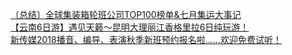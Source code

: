   
[〔总结〕全球集装箱轮班公司TOP100榜单&amp;七月集运大事记](http://www.dianyue.me/archives/910/xb4eje8uupyfz3pe/)  
[【云南6日游】遇见天籁～昆明大理丽江香格里拉6日纯玩游！](http://www.dianyue.me/archives/321/jtua2zc01m1c1nqc/)  
[新传媒2018播音、编导、表演秋季新班预约报名啦……欢迎免费试听！](http://www.dianyue.me/archives/853/60zsx5i7pihdj1te/)